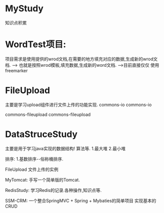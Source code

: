 # MyStudy
知识点积累

# WordTest项目:
项目需求是使用提供的wrod文档,在需要的地方填充对应的数据,生成新的wrod文档.
--> 也就是按照wrod模板,填充数据,生成新的word文档.
-->目前直接仅仅 使用freemarker




# FileUpload
主要是学习upload组件进行文件上传的功能实现.
<groupId>commons-io</groupId>
<artifactId>commons-io</artifactId>

<groupId>commons-fileupload</groupId>
<artifactId>commons-fileupload</artifactId>


# DataStruceStudy 
主要是用于学习java实现的数据结构!
算法等.
1.最大堆
2.最小堆


排序:
1.基数排序--俗称桶排序.   



FileUpload 
文件上传的实例

MyTomcat:
手写一个简单版的Tomcat.

RedisStudy:
学习Redis的记录.各种操作,知识点等.

SSM-CRM:
一个整合SpringMVC + Spring + Mybaties的简单项目
实现基本的CRUD


